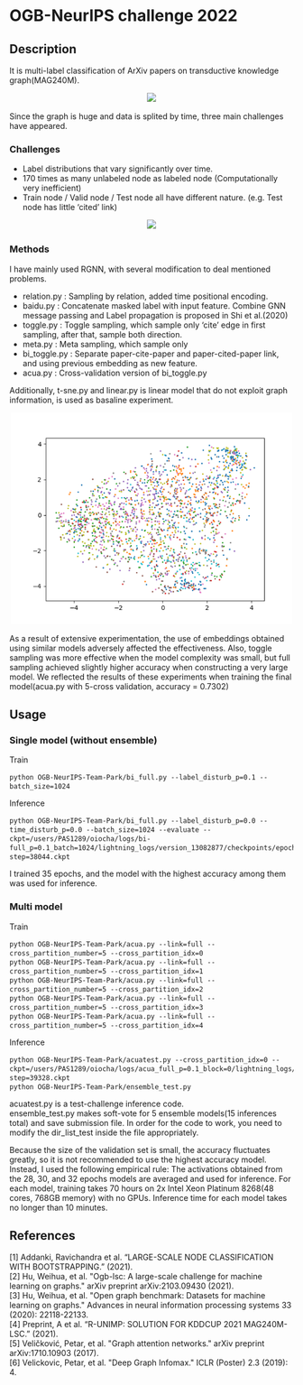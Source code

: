 # OGB-NeurIPS challenge 2022

## Description
It is multi-label classification of ArXiv papers on transductive knowledge graph(MAG240M).

<p align="center">
  <img width="500" src="https://user-images.githubusercontent.com/100084401/199390976-887f7b28-0e51-4044-ad3f-6d39c35a618f.png">
</p>

Since the graph is huge and data is splited by time, three main challenges have appeared.


### Challenges
- Label distributions that vary significantly over time.
- 170 times as many unlabeled node as labeled node (Computationally very inefficient)
- Train node / Valid node / Test node all have different nature. (e.g. Test node has little ‘cited’ link)
<p align="center">
  <img width="500" src="https://user-images.githubusercontent.com/100084401/199392899-d8fe73b9-f480-4a1c-91ff-9ef924c0fb6f.png">
</p>



### Methods
I have mainly used RGNN, with several modification to deal mentioned problems.
- relation.py : Sampling by relation, added time positional encoding.
- baidu.py : Concatenate masked label with input feature. Combine GNN message passing and Label propagation is proposed in Shi et al.(2020)
- toggle.py : Toggle sampling, which sample only ‘cite’ edge in first sampling, after that, sample both direction.
- meta.py : Meta sampling, which sample only
- bi_toggle.py : Separate paper-cite-paper and paper-cited-paper link, and using previous embedding as new feature.
- acua.py : Cross-validation version of bi_toggle.py

Additionally, t-sne.py and linear.py is linear model that do not exploit graph information, is used as basaline experiment.
<p align="center">
  <img width="500" src="https://github.com/jun-pac/OGB-NeurIPS-Team-Park/blob/master/Analysis/TSNE-2000_1000.png?raw=true">
</p>

As a result of extensive experimentation, the use of embeddings obtained using similar models adversely affected the effectiveness. Also, toggle sampling was more effective when the model complexity was small, but full sampling achieved slightly higher accuracy when constructing a very large model. We reflected the results of these experiments when training the final model(acua.py with 5-cross validation, accuracy = 0.7302)



## Usage
### Single model (without ensemble)
Train
```
python OGB-NeurIPS-Team-Park/bi_full.py --label_disturb_p=0.1 --batch_size=1024 
```

Inference
```
python OGB-NeurIPS-Team-Park/bi_full.py --label_disturb_p=0.0 --time_disturb_p=0.0 --batch_size=1024 --evaluate --ckpt=/users/PAS1289/oiocha/logs/bi-full_p=0.1_batch=1024/lightning_logs/version_13082877/checkpoints/epoch=34-step=38044.ckpt
```
I trained 35 epochs, and the model with the highest accuracy among them was used for inference.



### Multi model
Train
```
python OGB-NeurIPS-Team-Park/acua.py --link=full --cross_partition_number=5 --cross_partition_idx=0
python OGB-NeurIPS-Team-Park/acua.py --link=full --cross_partition_number=5 --cross_partition_idx=1
python OGB-NeurIPS-Team-Park/acua.py --link=full --cross_partition_number=5 --cross_partition_idx=2
python OGB-NeurIPS-Team-Park/acua.py --link=full --cross_partition_number=5 --cross_partition_idx=3
python OGB-NeurIPS-Team-Park/acua.py --link=full --cross_partition_number=5 --cross_partition_idx=4
```

Inference
```
python OGB-NeurIPS-Team-Park/acuatest.py --cross_partition_idx=0 --ckpt=/users/PAS1289/oiocha/logs/acua_full_p=0.1_block=0/lightning_logs/version_13341040/checkpoints/epoch=32-step=39328.ckpt
python OGB-NeurIPS-Team-Park/ensemble_test.py
```
acuatest.py is a test-challenge inference code.\
ensemble_test.py makes soft-vote for 5 ensemble models(15 inferences total) and save submission file. In order for the code to work, you need to modify the dir_list_test inside the file appropriately.

Because the size of the validation set is small, the accuracy fluctuates greatly, so it is not recommended to use the highest accuracy model. Instead, I used the following empirical rule: The activations obtained from the 28, 30, and 32 epochs models are averaged and used for inference. For each model, training takes 70 hours on 2x Intel Xeon Platinum 8268(48 cores, 768GB memory) with no GPUs. Inference time for each model takes no longer than 10 minutes.




## References
[1] Addanki, Ravichandra et al. “LARGE-SCALE NODE CLASSIFICATION WITH BOOTSTRAPPING.” (2021).\
[2] Hu, Weihua, et al. "Ogb-lsc: A large-scale challenge for machine learning on graphs." arXiv preprint arXiv:2103.09430 (2021).\
[3] Hu, Weihua, et al. "Open graph benchmark: Datasets for machine learning on graphs." Advances in neural information processing systems 33 (2020): 22118-22133.\
[4] Preprint, A et al. “R-UNIMP: SOLUTION FOR KDDCUP 2021 MAG240M-LSC.” (2021).\
[5] Veličković, Petar, et al. "Graph attention networks." arXiv preprint arXiv:1710.10903 (2017).\
[6] Velickovic, Petar, et al. "Deep Graph Infomax." ICLR (Poster) 2.3 (2019): 4.
